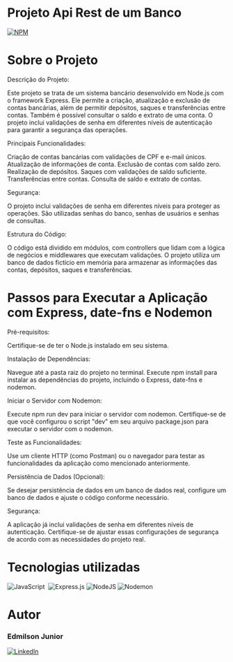 # Projeto Api Rest de um Banco 

[![NPM](https://img.shields.io/npm/l/react)](https://github.com/Junior-Hugos/Projeto-Site/blob/main/LICENSE)

# Sobre o Projeto


Descrição do Projeto:

Este projeto se trata de um sistema bancário desenvolvido em Node.js com o framework Express. Ele permite a criação, atualização e exclusão de contas bancárias, além de permitir depósitos, saques e transferências entre contas. Também é possível consultar o saldo e extrato de uma conta. O projeto inclui validações de senha em diferentes níveis de autenticação para garantir a segurança das operações.

Principais Funcionalidades:

Criação de contas bancárias com validações de CPF e e-mail únicos.
Atualização de informações de conta.
Exclusão de contas com saldo zero.
Realização de depósitos.
Saques com validações de saldo suficiente.
Transferências entre contas.
Consulta de saldo e extrato de contas.

Segurança:

O projeto inclui validações de senha em diferentes níveis para proteger as operações. São utilizadas senhas do banco, senhas de usuários e senhas de consultas.

Estrutura do Código:

O código está dividido em módulos, com controllers que lidam com a lógica de negócios e middlewares que executam validações. O projeto utiliza um banco de dados fictício em memória para armazenar as informações das contas, depósitos, saques e transferências.

# Passos para Executar a Aplicação com Express, date-fns e Nodemon

Pré-requisitos:

Certifique-se de ter o Node.js instalado em seu sistema.

Instalação de Dependências:

Navegue até a pasta raiz do projeto no terminal.
Execute npm install para instalar as dependências do projeto, incluindo o Express, date-fns e nodemon.

Iniciar o Servidor com Nodemon:

Execute npm run dev para iniciar o servidor com nodemon. Certifique-se de que você configurou o script "dev" em seu arquivo package.json para executar o servidor com o nodemon.

Teste as Funcionalidades:

Use um cliente HTTP (como Postman) ou o navegador para testar as funcionalidades da aplicação como mencionado anteriormente.

Persistência de Dados (Opcional):

Se desejar persistência de dados em um banco de dados real, configure um banco de dados e ajuste o código conforme necessário.

Segurança:

A aplicação já inclui validações de senha em diferentes níveis de autenticação. Certifique-se de ajustar essas configurações de segurança de acordo com as necessidades do projeto real.

# Tecnologias utilizadas
![JavaScript](https://img.shields.io/badge/-JavaScript-0D1117?style=for-the-badge&logo=javascript&labelColor=0D1117)&nbsp;
![Express.js](https://img.shields.io/badge/express.js-%23404d59.svg?style=for-the-badge&logo=express&logoColor=%2361DAFB) 
![NodeJS](https://img.shields.io/badge/node.js-6DA55F?style=for-the-badge&logo=node.js&logoColor=white)
![Nodemon](https://img.shields.io/badge/NODEMON-%23323330.svg?style=for-the-badge&logo=nodemon&logoColor=%BBDEAD)


  

# Autor

<h3>Edmilson Junior</h3>

[![LinkedIn](https://img.shields.io/badge/LinkedIn-357?style=for-the-badge&logo=linkedin&logoColor=ffff)](https://www.linkedin.com/in/edmilsonjunior87/)
